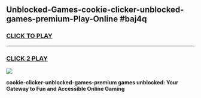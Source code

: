
## Unblocked-Games-cookie-clicker-unblocked-games-premium-Play-Online #baj4q
<h3>
<a href="https://news.freeplayer.one?title=cookie-clicker-unblocked-games-premium&ref=3">CLICK TO PLAY</a></h3>
<hr>

<h3>
<a href="https://news.freeplayer.one?title=cookie-clicker-unblocked-games-premium&ref=3">CLICK 2 PLAY</a>
  
</h3>

<a href="https://news.freeplayer.one?title=cookie-clicker-unblocked-games-premium&ref=3"><img src="https://clearcache.store/games.png"></a>


**cookie-clicker-unblocked-games-premium games unblocked: Your Gateway to Fun and Accessible Online Gaming**
